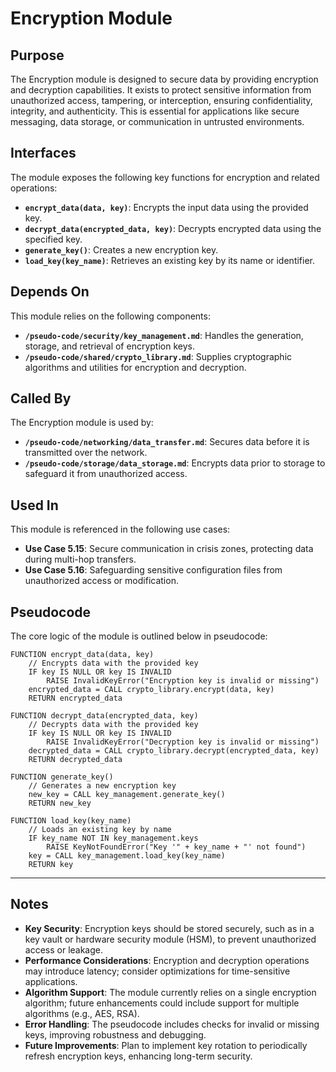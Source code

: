 # Encryption Module

## Purpose
The Encryption module is designed to secure data by providing encryption and decryption capabilities. It exists to protect sensitive information from unauthorized access, tampering, or interception, ensuring confidentiality, integrity, and authenticity. This is essential for applications like secure messaging, data storage, or communication in untrusted environments.

## Interfaces
The module exposes the following key functions for encryption and related operations:
- **`encrypt_data(data, key)`**: Encrypts the input data using the provided key.
- **`decrypt_data(encrypted_data, key)`**: Decrypts encrypted data using the specified key.
- **`generate_key()`**: Creates a new encryption key.
- **`load_key(key_name)`**: Retrieves an existing key by its name or identifier.

## Depends On
This module relies on the following components:
- **`/pseudo-code/security/key_management.md`**: Handles the generation, storage, and retrieval of encryption keys.
- **`/pseudo-code/shared/crypto_library.md`**: Supplies cryptographic algorithms and utilities for encryption and decryption.

## Called By
The Encryption module is used by:
- **`/pseudo-code/networking/data_transfer.md`**: Secures data before it is transmitted over the network.
- **`/pseudo-code/storage/data_storage.md`**: Encrypts data prior to storage to safeguard it from unauthorized access.

## Used In
This module is referenced in the following use cases:
- **Use Case 5.15**: Secure communication in crisis zones, protecting data during multi-hop transfers.
- **Use Case 5.16**: Safeguarding sensitive configuration files from unauthorized access or modification.

## Pseudocode
The core logic of the module is outlined below in pseudocode:

```pseudocode
FUNCTION encrypt_data(data, key)
    // Encrypts data with the provided key
    IF key IS NULL OR key IS INVALID
        RAISE InvalidKeyError("Encryption key is invalid or missing")
    encrypted_data = CALL crypto_library.encrypt(data, key)
    RETURN encrypted_data

FUNCTION decrypt_data(encrypted_data, key)
    // Decrypts data with the provided key
    IF key IS NULL OR key IS INVALID
        RAISE InvalidKeyError("Decryption key is invalid or missing")
    decrypted_data = CALL crypto_library.decrypt(encrypted_data, key)
    RETURN decrypted_data

FUNCTION generate_key()
    // Generates a new encryption key
    new_key = CALL key_management.generate_key()
    RETURN new_key

FUNCTION load_key(key_name)
    // Loads an existing key by name
    IF key_name NOT IN key_management.keys
        RAISE KeyNotFoundError("Key '" + key_name + "' not found")
    key = CALL key_management.load_key(key_name)
    RETURN key
```

---

## Notes
- **Key Security**: Encryption keys should be stored securely, such as in a key vault or hardware security module (HSM), to prevent unauthorized access or leakage.
- **Performance Considerations**: Encryption and decryption operations may introduce latency; consider optimizations for time-sensitive applications.
- **Algorithm Support**: The module currently relies on a single encryption algorithm; future enhancements could include support for multiple algorithms (e.g., AES, RSA).
- **Error Handling**: The pseudocode includes checks for invalid or missing keys, improving robustness and debugging.
- **Future Improvements**: Plan to implement key rotation to periodically refresh encryption keys, enhancing long-term security.
